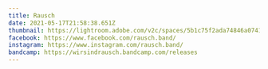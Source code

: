 ```yaml
---
title: Rausch
date: 2021-05-17T21:58:38.651Z
thumbnail: https://lightroom.adobe.com/v2c/spaces/5b1c75f2ada74846a0741c4a57d6251e/assets/7957d45f6e77f93262cbdccf28476edc/revisions/e9ca92579ac941f091379c094ef7bef6/renditions/3079927d1850f118cc1aeda66c276d17
facebook: https://www.facebook.com/rausch.band/
instagram: https://www.instagram.com/rausch.band/
bandcamp: https://wirsindrausch.bandcamp.com/releases
---
```

